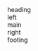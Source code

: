 <!DOCTYPE html>
<html>
<head lang="en">
    <meta charset="UTF-8">
    <meta name="viewport" content="width=device-width,initial-scale=1">
    <link href="style.css" rel="stylesheet">
    <title></title>
</head>
<body>
    <div class="heading">heading</div>
    <div class="container">
        <div class="left">left</div>
        <div class="main">main</div>
        <div class="right">right</div>
    </div>
    <div class="footing">footing</div>
</body>
</html>
